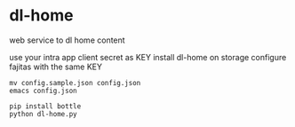 # dl-home
web service to dl home content

use your intra app client secret as KEY
install dl-home on storage
configure fajitas with the same KEY


```
mv config.sample.json config.json
emacs config.json

pip install bottle
python dl-home.py
```
